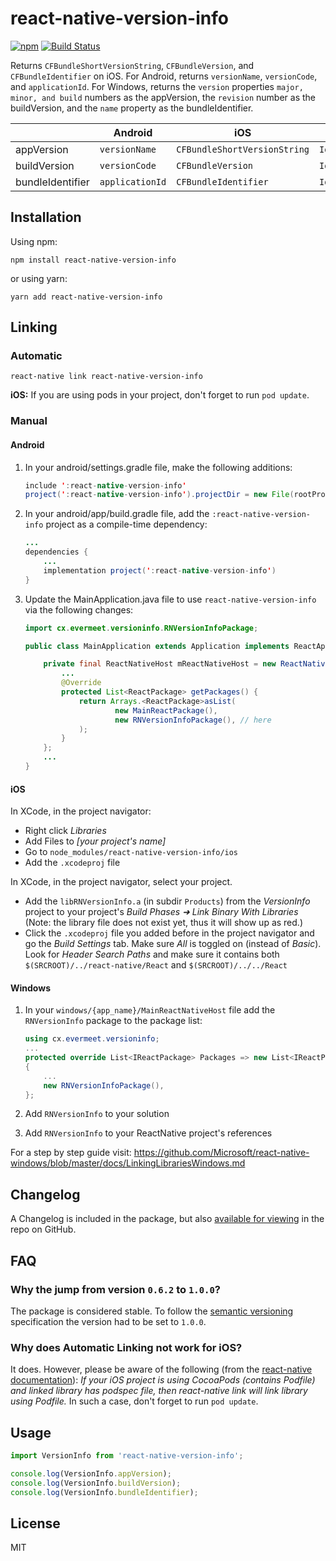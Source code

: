 # react-native-version-info

[![npm](https://img.shields.io/npm/v/react-native-version-info.svg?style=flat&colorB=CB3837)](https://www.npmjs.com/package/react-native-version-info)
[![Build Status](https://travis-ci.org/tessus/react-native-version-info.svg?branch=master)](https://travis-ci.org/tessus/react-native-version-info)

<!--
![Downloads per month](https://img.shields.io/npm/dm/react-native-version-info.svg?colorB=blue)
![Downloads total](https://img.shields.io/npm/dt/react-native-version-info.svg?colorB=blue)
-->

Returns `CFBundleShortVersionString`, `CFBundleVersion`, and `CFBundleIdentifier` on iOS. For Android, returns `versionName`, `versionCode`, and `applicationId`. For Windows, returns the `version` properties `major, minor, and build` numbers as the appVersion, the `revision` number as the buildVersion, and the `name` property as the bundleIdentifier.

|                  | Android         | iOS                          | Windows              | Example            |
| ---------------- | --------------- | ---------------------------- | -------------------- | ------------------ |
| appVersion       | `versionName`   | `CFBundleShortVersionString` | `Identity[version]`  | `1.0.2`            |
| buildVersion     | `versionCode`   | `CFBundleVersion`            | `Identity[revision]` | `42`               |
| bundleIdentifier | `applicationId` | `CFBundleIdentifier`         | `Identity[name]`     | `com.foo.bar.MyApp`|

## Installation

Using npm:

```shell
npm install react-native-version-info
```

or using yarn:

```shell
yarn add react-native-version-info
```

## Linking

### Automatic

```shell
react-native link react-native-version-info
```

**iOS:** If you are using pods in your project, don't forget to run `pod update`.

### Manual

#### Android

1. In your android/settings.gradle file, make the following additions:

	```java
	include ':react-native-version-info'
	project(':react-native-version-info').projectDir = new File(rootProject.projectDir, '../node_modules/react-native-version-info/android')
	```

2. In your android/app/build.gradle file, add the `:react-native-version-info` project as a compile-time dependency:

	```java
	...
	dependencies {
	    ...
	    implementation project(':react-native-version-info')
	}
	```

3. Update the MainApplication.java file to use `react-native-version-info` via the following changes:

	```java
	import cx.evermeet.versioninfo.RNVersionInfoPackage;

	public class MainApplication extends Application implements ReactApplication {

	    private final ReactNativeHost mReactNativeHost = new ReactNativeHost(this) {
	        ...
	        @Override
	        protected List<ReactPackage> getPackages() {
	            return Arrays.<ReactPackage>asList(
	                    new MainReactPackage(),
	                    new RNVersionInfoPackage(), // here
	            );
	        }
	    };
	    ...
	}
	```

#### iOS

In XCode, in the project navigator:

- Right click _Libraries_
- Add Files to _[your project's name]_
- Go to `node_modules/react-native-version-info/ios`
- Add the `.xcodeproj` file

In XCode, in the project navigator, select your project.

- Add the `libRNVersionInfo.a` (in subdir `Products`) from the _VersionInfo_ project to your project's _Build Phases ➜ Link Binary With Libraries_ (Note: the library file does not exist yet, thus it will show up as red.)
- Click the `.xcodeproj` file you added before in the project navigator and go the _Build Settings_ tab. Make sure _All_ is toggled on (instead of _Basic_). Look for _Header Search Paths_ and make sure it contains both `$(SRCROOT)/../react-native/React` and `$(SRCROOT)/../../React`

#### Windows

1. In your `windows/{app_name}/MainReactNativeHost` file add the `RNVersionInfo` package to the package list:

	```c#
	using cx.evermeet.versioninfo;
	...
	protected override List<IReactPackage> Packages => new List<IReactPackage>
	{
	    ...
	    new RNVersionInfoPackage(),
	};
	```

2. Add `RNVersionInfo` to your solution

3. Add `RNVersionInfo` to your ReactNative project's references

For a step by step guide visit:
https://github.com/Microsoft/react-native-windows/blob/master/docs/LinkingLibrariesWindows.md

## Changelog

A Changelog is included in the package, but also [available for viewing](https://github.com/tessus/react-native-version-info/blob/master/CHANGELOG.md) in the repo on GitHub.

## FAQ

### Why the jump from version `0.6.2` to `1.0.0`?

The package is considered stable. To follow the [semantic versioning](https://semver.org/) specification the version had to be set to `1.0.0`.

### Why does Automatic Linking not work for iOS?

It does. However, please be aware of the following (from the [react-native documentation](https://facebook.github.io/react-native/docs/linking-libraries-ios#automatic-linking)): *If your iOS project is using CocoaPods (contains Podfile) and linked library has podspec file, then react-native link will link library using Podfile.*
In such a case, don't forget to run `pod update`.

## Usage

```javascript
import VersionInfo from 'react-native-version-info';

console.log(VersionInfo.appVersion);
console.log(VersionInfo.buildVersion);
console.log(VersionInfo.bundleIdentifier);
```

## License

MIT
